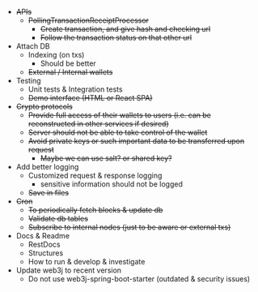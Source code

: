* ~~APIs~~
  * ~~PollingTransactionReceiptProcessor~~
    * ~~Create transaction, and give hash and checking url~~
    * ~~Follow the transaction status on that other url~~
* Attach DB
  * Indexing (on txs)
    * Should be better
  * ~~External / Internal wallets~~
* Testing
    * Unit tests & Integration tests
    * ~~Demo interface (HTML or React SPA)~~
* ~~Crypto protocols~~
    * ~~Provide full access of their wallets to users (i.e. can be reconstructed in other services if desired)~~
    * ~~Server should not be able to take control of the wallet~~
    * ~~Avoid private keys or such important data to be transferred upon request~~
      * ~~Maybe we can use salt? or shared key?~~
* Add better logging
    * Customized request & response logging
      * sensitive information should not be logged
    * ~~Save in files~~
* ~~Cron~~
  * ~~To periodically fetch blocks & update db~~
  * ~~Validate db tables~~
  * ~~Subscribe to internal nodes (just to be aware or external txs)~~
* Docs & Readme
  * RestDocs
  * Structures
  * How to run & develop & investigate
* Update web3j to recent version
  * Do not use web3j-spring-boot-starter (outdated & security issues)
